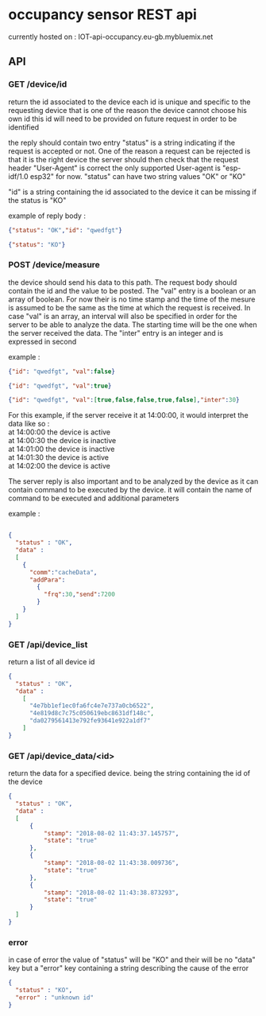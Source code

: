 # occupancy sensor REST api

currently hosted on : IOT-api-occupancy.eu-gb.mybluemix.net

## API
### GET /device/id

return the id associated to the device
each id is unique and specific to the requesting device that is one of the
reason the device cannot choose his own id
this id will need to be provided on future request in order to be identified

the reply should contain two entry
"status" is a string indicating if the request is accepted or not.
One of the reason a request can be rejected is that it is the right device
the server should then check that the request header "User-Agent" is correct
the only supported User-agent is "esp-idf/1.0 esp32" for now.
"status" can have two string values "OK" or "KO"

"id" is a string containing the id associated to the device
it can be missing if the status is "KO"

example of reply body :
```json
{"status": "OK","id": "qwedfgt"}
```
```json
{"status": "KO"}
```

### POST /device/measure

the device should send his data to this path. The request body should contain the
id and the value to be posted.
The "val" entry is a boolean or an array of boolean.
For now their is no time stamp and the time of the mesure is assumed to be the
same as the time at which the request is received.
In case "val" is an array, an interval will also be specified in order for the server
to be able to analyze the data. The starting time will be the one when the server
received the data.
The "inter" entry is an integer and is expressed in second

example :
```json
{"id": "qwedfgt", "val":false}
```
```json
{"id": "qwedfgt", "val":true}
```
```json
{"id": "qwedfgt", "val":[true,false,false,true,false],"inter":30}
```

For this example, if the server receive it at 14:00:00, it would interpret the
data like so :  
at 14:00:00 the device is active  
at 14:00:30 the device is inactive  
at 14:01:00 the device is inactive  
at 14:01:30 the device is active  
at 14:02:00 the device is active  


The server reply is also important and to be analyzed by the device as it can contain
command to be executed by the device.
it will contain the name of command to be executed and additional parameters

example :
```json

{
  "status" : "OK",
  "data" :
  [
    {
      "comm":"cacheData",
      "addPara":
        {
          "frq":30,"send":7200
        }
    }
  ]
}
```

### GET /api/device_list

return a list of all device id

```json
{
  "status" : "OK",
  "data" :
    [
      "4e7bb1ef1ec0fa6fc4e7e737a0cb6522",
      "4e819d8c7c75c050619ebc8631df148c",
      "da0279561413e792fe93641e922a1df7"
    ]
}
```

### GET /api/device_data/<id\>

return the data for a specified device. <id> being the string containing the id of the device

```json
{
  "status" : "OK",
  "data" :
  [
      {
          "stamp": "2018-08-02 11:43:37.145757",
          "state": "true"
      },
      {
          "stamp": "2018-08-02 11:43:38.009736",
          "state": "true"
      },
      {
          "stamp": "2018-08-02 11:43:38.873293",
          "state": "true"
      }
  ]
}

```

### error

in case of error the value of "status" will be "KO" and their will be no "data" key but a "error" key containing a string describing the cause of the error

```json
{
  "status" : "KO",
  "error" : "unknown id"
}
```
